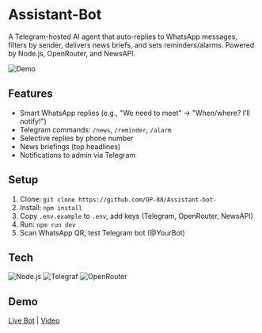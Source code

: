 # Assistant-Bot
A Telegram-hosted AI agent that auto-replies to WhatsApp messages, filters by sender, delivers news briefs, and sets reminders/alarms. Powered by Node.js, OpenRouter, and NewsAPI.

![Demo](demo.gif)

## Features
- Smart WhatsApp replies (e.g., "We need to meet" → "When/where? I’ll notify!")
- Telegram commands: `/news`, `/reminder`, `/alarm`
- Selective replies by phone number
- News briefings (top headlines)
- Notifications to admin via Telegram

## Setup
1. Clone: `git clone https://github.com/OP-88/Assistant-bot-`
2. Install: `npm install`
3. Copy `.env.example` to `.env`, add keys (Telegram, OpenRouter, NewsAPI)
4. Run: `npm run dev`
5. Scan WhatsApp QR, test Telegram bot (@YourBot)

## Tech
![Node.js](https://img.shields.io/badge/Node.js-v18-green) ![Telegraf](https://img.shields.io/badge/Telegraf-4.16-blue) ![OpenRouter](https://img.shields.io/badge/OpenRouter-LLaMA-orange)

## Demo
[Live Bot](https://t.me/YourBot) | [Video](demo.mp4)
